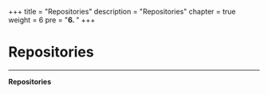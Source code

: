 +++
title = "Repositories"
description = "Repositories"
chapter = true
weight = 6
pre = "<b>6. </b>"
+++

# Repositories
---

**Repositories**
